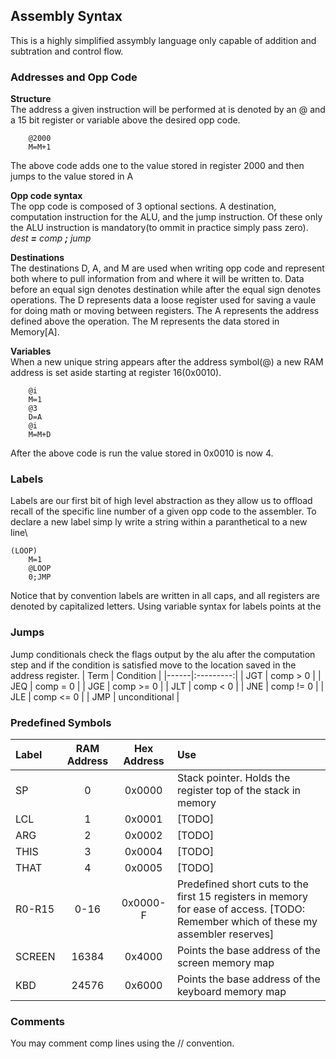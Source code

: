 ## Assembly Syntax

This is a highly simplified assymbly language only capable of addition and subtration and control flow.

### Addresses and Opp Code

**Structure**\
The address a given instruction will be performed at is denoted by an @ and a 15 bit register or variable above the desired opp code.
```
    @2000
    M=M+1
```
The above code adds one to the value stored in register 2000 and then jumps to the value stored in A

**Opp code syntax**\
The opp code is composed of 3 optional sections.
A destination, computation instruction for the ALU, and the jump instruction.
Of these only the ALU instruction is mandatory(to ommit in practice simply pass zero).\
*dest **=** comp **;** jump* 

**Destinations**\
The destinations D, A, and M are used when writing opp code and represent both where to pull information from and where it will be written to.
Data before an equal sign denotes destination while after the equal sign denotes operations.
The D represents data a loose register used for saving a vaule for doing math or moving between registers.
The A represents the address defined above the operation.
The M represents the data stored in Memory[A].

**Variables**\
When a new unique string appears after the address symbol(@) a new RAM address is set aside starting at register 16(0x0010).
```
    @i
    M=1
    @3
    D=A
    @i
    M=M+D
```
After the above code is run the value stored in 0x0010 is now 4.

### Labels

Labels are our first bit of high level abstraction as they allow us to offload recall of the specific line number of a given opp code to the assembler.
To declare a new label simp  ly write a string within a paranthetical to a new line\
```
(LOOP)
    M=1
    @LOOP
    0;JMP
```
Notice that by convention labels are written in all caps, and all registers are denoted by capitalized letters.
Using variable syntax for labels points at the 

### Jumps
Jump conditionals check the flags output by the alu after the computation step and if the condition is satisfied move to the location saved in the address register.
| Term | Condition |
|------|:---------:|
| JGT  | comp > 0  |
| JEQ  | comp = 0  |
| JGE  | comp >= 0 |
| JLT  | comp < 0  |
| JNE  | comp != 0 |
| JLE  | comp <= 0 |
| JMP  | unconditional |

### Predefined Symbols

|Label   | RAM Address | Hex Address | Use         |
|:------|:-----------:|:-----------:|:------------|
| SP     | 0           | 0x0000      | Stack pointer. Holds the register top  of the stack in memory |
| LCL    | 1           | 0x0001      | [TODO]      |
| ARG    | 2           | 0x0002      | [TODO]      |
| THIS   | 3           | 0x0004      | [TODO]      |
| THAT   | 4           | 0x0005      | [TODO]      |
| R0-R15 | 0-16        | 0x0000-F    | Predefined short cuts to the first 15 registers in memory for ease of access. [TODO: Remember which of these my assembler reserves] |
| SCREEN | 16384       | 0x4000      | Points the base address of the screen memory map |
| KBD    | 24576       | 0x6000      | Points the base address of the keyboard memory map |

### Comments
You may comment comp lines using the // convention.

